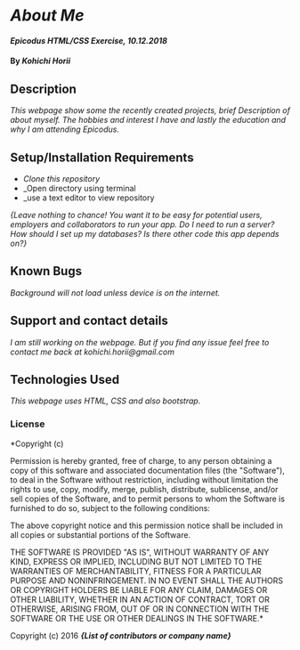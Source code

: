 # _About Me_

#### _Epicodus HTML/CSS Exercise, 10.12.2018_

#### By _Kohichi Horii_

## Description

_This webpage show some the recently created projects, brief Description of about myself. The hobbies and interest I have and lastly the education and why I am attending Epicodus._

## Setup/Installation Requirements

* _Clone this repository_
* _Open directory using terminal
* _use a text editor to view repository

_{Leave nothing to chance! You want it to be easy for potential users, employers and collaborators to run your app. Do I need to run a server? How should I set up my databases? Is there other code this app depends on?}_

## Known Bugs

_Background will not load unless device is on the internet._

## Support and contact details

_I am still working on the webpage. But if you find any issue feel free to contact me back at kohichi.horii@gmail.com_

## Technologies Used

_This webpage uses HTML, CSS and also bootstrap._

### License

*Copyright (c) <year> <copyright holders>

Permission is hereby granted, free of charge, to any person obtaining a copy
of this software and associated documentation files (the "Software"), to deal
in the Software without restriction, including without limitation the rights
to use, copy, modify, merge, publish, distribute, sublicense, and/or sell
copies of the Software, and to permit persons to whom the Software is
furnished to do so, subject to the following conditions:

The above copyright notice and this permission notice shall be included in all
copies or substantial portions of the Software.

THE SOFTWARE IS PROVIDED "AS IS", WITHOUT WARRANTY OF ANY KIND, EXPRESS OR
IMPLIED, INCLUDING BUT NOT LIMITED TO THE WARRANTIES OF MERCHANTABILITY,
FITNESS FOR A PARTICULAR PURPOSE AND NONINFRINGEMENT. IN NO EVENT SHALL THE
AUTHORS OR COPYRIGHT HOLDERS BE LIABLE FOR ANY CLAIM, DAMAGES OR OTHER
LIABILITY, WHETHER IN AN ACTION OF CONTRACT, TORT OR OTHERWISE, ARISING FROM,
OUT OF OR IN CONNECTION WITH THE SOFTWARE OR THE USE OR OTHER DEALINGS IN THE
SOFTWARE.*

Copyright (c) 2016 **_{List of contributors or company name}_**
